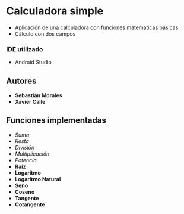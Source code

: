 # Calculadora simple

* Aplicación de una calculadora con funciones matemáticas básicas
* Cálculo con dos campos

### IDE utilizado
* Android Studio

## Autores
* **Sebastián Morales** 
* **Xavier Calle** 

## Funciones implementadas
* _Suma_
* _Resta_
* _División_
* _Multiplicación_
* _Potencia_
* **Raiz**
* **Logaritmo**
* **Logaritmo Natural**
* **Seno**
* **Coseno**
* **Tangente**
* **Cotangente**
